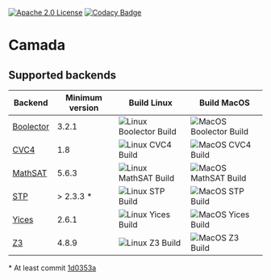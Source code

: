 [![Apache 2.0 License](https://img.shields.io/badge/license-Apache--2-brightgreen.svg)](https://www.apache.org/licenses/LICENSE-2.0)
[![Codacy Badge](https://api.codacy.com/project/badge/Grade/7eef16a1313d4ba8801a21e767a0fb25)](https://app.codacy.com/manual/mikhail-ramalho/camada?utm_source=github.com&utm_medium=referral&utm_content=mikhailramalho/camada&utm_campaign=Badge_Grade_Dashboard)

# Camada

## Supported backends

| Backend    | Minimum version | Build Linux | Build MacOS |
| ---------- | --------------- | ----------- | ----------- |
| [Boolector](https://boolector.github.io/)  |  3.2.1          | ![Linux Boolector Build](https://github.com/mikhailramalho/camada/workflows/Linux%20Boolector%20Build/badge.svg)| ![MacOS Boolector Build](https://github.com/mikhailramalho/camada/workflows/MacOS%20Boolector%20Build/badge.svg) |
| [CVC4](https://cvc4.github.io/)       |  1.8            | ![Linux CVC4 Build](https://github.com/mikhailramalho/camada/workflows/Linux%20CVC4%20Build/badge.svg) | ![MacOS CVC4 Build](https://github.com/mikhailramalho/camada/workflows/MacOS%20CVC4%20Build/badge.svg) |
| [MathSAT](https://mathsat.fbk.eu/)    |  5.6.3          | ![Linux MathSAT Build](https://github.com/mikhailramalho/camada/workflows/Linux%20MathSAT%20Build/badge.svg) | ![MacOS MathSAT Build](https://github.com/mikhailramalho/camada/workflows/MacOS%20MathSAT%20Build/badge.svg) |
| [STP](https://stp.github.io/)        |  > 2.3.3 *      | ![Linux STP Build](https://github.com/mikhailramalho/camada/workflows/Linux%20STP%20Build/badge.svg) | ![MacOS STP Build](https://github.com/mikhailramalho/camada/workflows/MacOS%20STP%20Build/badge.svg) |
| [Yices](https://yices.csl.sri.com/)      |  2.6.1          | ![Linux Yices Build](https://github.com/mikhailramalho/camada/workflows/Linux%20Yices%20Build/badge.svg) | ![MacOS Yices Build](https://github.com/mikhailramalho/camada/workflows/MacOS%20Yices%20Build/badge.svg) |
| [Z3](https://github.com/Z3Prover/z3)         |  4.8.9          | ![Linux Z3 Build](https://github.com/mikhailramalho/camada/workflows/Linux%20Z3%20Build/badge.svg) | ![MacOS Z3 Build](https://github.com/mikhailramalho/camada/workflows/MacOS%20Z3%20Build/badge.svg) |

\* At least commit [1d0353a](https://github.com/stp/stp/commit/1d0353aa5a745d2cee81c51a6450136e40514d21)
